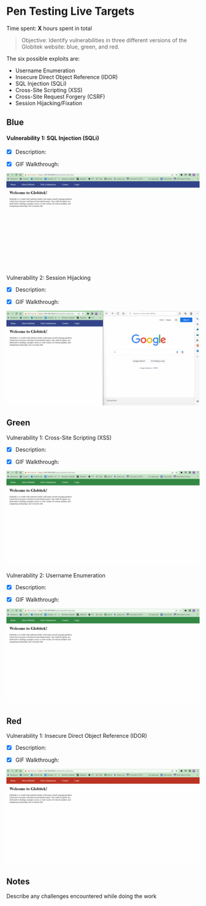 # Pen Testing Live Targets

Time spent: **X** hours spent in total

> Objective: Identify vulnerabilities in three different versions of the Globitek website: blue, green, and red.

The six possible exploits are:

* Username Enumeration
* Insecure Direct Object Reference (IDOR)
* SQL Injection (SQLi)
* Cross-Site Scripting (XSS)
* Cross-Site Request Forgery (CSRF)
* Session Hijacking/Fixation



## Blue

#### Vulnerability 1: SQL Injection (SQLi)

- [x] Description:

- [x] GIF Walkthrough:
<img src="blue_SQLI_vulnerability.gif">


Vulnerability 2: Session Hijacking

- [x] Description:

- [x] GIF Walkthrough:
<img src="blue_SessionHijacking_vulnerability.gif">


## Green

Vulnerability 1: Cross-Site Scripting (XSS)

- [x] Description:

- [x] GIF Walkthrough:
<img src="green_XSS_vulnerability.gif">


Vulnerability 2: Username Enumeration

- [x] Description:

- [x] GIF Walkthrough:
<img src="green_UsernameEnumeration_vulnerability.gif">


## Red

Vulnerability 1: Insecure Direct Object Reference (IDOR)

- [x] Description:

- [x] GIF Walkthrough:
<img src="red_IDOR_vulnerability.gif">


## Notes

Describe any challenges encountered while doing the work
